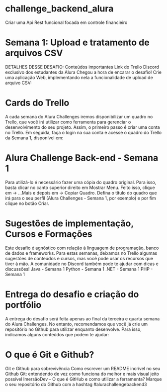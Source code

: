 # challenge_backend_alura
Criar uma Api Rest funcional focada em controle financieiro 

# Semana 1: Upload e tratamento de arquivos CSV

DETALHES DESSE DESAFIO:
Conteúdos importantes
Link do Trello
Discord exclusivo dos estudantes da Alura
Chegou a hora de encarar o desafio! Crie uma aplicação Web, implementando nela a funcionalidade de upload de arquivo CSV:

# Cards do Trello
A cada semana do Alura Challenges iremos disponibilizar um quadro no Trello, que você irá utilizar como ferramenta para gerenciar o desenvolvimento do seu projeto. Assim, o primeiro passo é criar uma conta no Trello. Em seguida, faça o login na sua conta e acesse o quadro do Trello da Semana 1, disponível em:

# Alura Challenge Back-end - Semana 1

Para utilizá-lo é necessário fazer uma cópia do quadro original. Para isso, basta clicar no canto superior direito em Mostrar Menu. Feito isso, clique em -> ...Mais e depois em -> Copiar Quadro. Defina o título do quadro que irá para o seu perfil (Alura Challenges - Semana 1, por exemplo) e por fim clique no botão Criar.

# Sugestões de implementação, Cursos e Formações
Este desafio é agnóstico com relação à linguagem de programação, banco de dados e frameworks. Para estas semanas, deixamos no Trello algumas sugestões de conteúdos e cursos, mas você pode usar os recursos que tiver à mão. A comunidade no Discord também pode te ajudar com dicas e discussões!
Java - Semana 1
Python - Semana 1
.NET - Semana 1
PHP - Semana 1

# Entrega do desafio e criação do portfólio
A entrega do desafio será feita apenas ao final da terceira e quarta semana do Alura Challenges. No entanto, recomendamos que você já crie um repositório no Github para utilizar enquanto desenvolve. Para isso, indicamos alguns conteúdos que podem te ajudar:

# O que é Git e Github?
Git e Github para sobrevivência
Como escrever um README incrível no seu Github
Git: entendendo de vez como funciona do melhor e mais visual jeito possível
ImersãoDev - O que é GitHub e como utilizar a ferramenta?
Marque o seu repositório do Github com a hashtag #alurachallengebackend3
